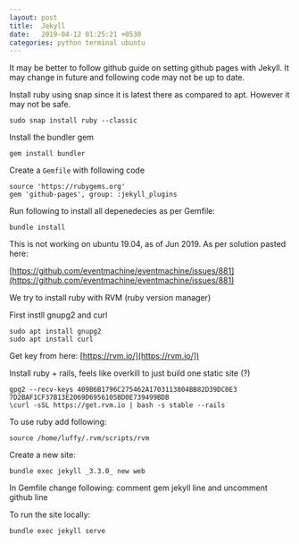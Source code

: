 ```yaml
---
layout: post
title:  Jekyll
date:   2019-04-12 01:25:21 +0530
categories: python terminal ubuntu
---
```


It may be better to follow github guide on setting github pages with Jekyll. It may change in future and following code may not be up to date.

Install ruby using snap since it is latest there as compared to apt. However it may not be safe.

```
sudo snap install ruby --classic
```

Install the bundler gem

```
gem install bundler
```

Create a `Gemfile` with following code

```
source 'https://rubygems.org'
gem 'github-pages', group: :jekyll_plugins
```

Run following to install all depenedecies as per Gemfile:

```
bundle install
```

This is not working on ubuntu 19.04, as of Jun 2019. As per solution pasted here:


[https://github.com/eventmachine/eventmachine/issues/881](https://github.com/eventmachine/eventmachine/issues/881)


We try to install ruby with RVM (ruby version manager)

First instll gnupg2 and curl
```
sudo apt install gnupg2
sudo apt install curl
```

Get key from here: [https://rvm.io/](https://rvm.io/])

Install ruby + rails, feels like overkill to just build one static site (?)

```
gpg2 --recv-keys 409B6B1796C275462A1703113804BB82D39DC0E3 7D2BAF1CF37B13E2069D6956105BD0E739499BDB
\curl -sSL https://get.rvm.io | bash -s stable --rails
```

To use ruby add following:
```
source /home/luffy/.rvm/scripts/rvm
```

Create a new site:
```
bundle exec jekyll _3.3.0_ new web
```

In Gemfile change following: comment gem jekyll line and uncomment github line

To run the site locally:
```
bundle exec jekyll serve
```
